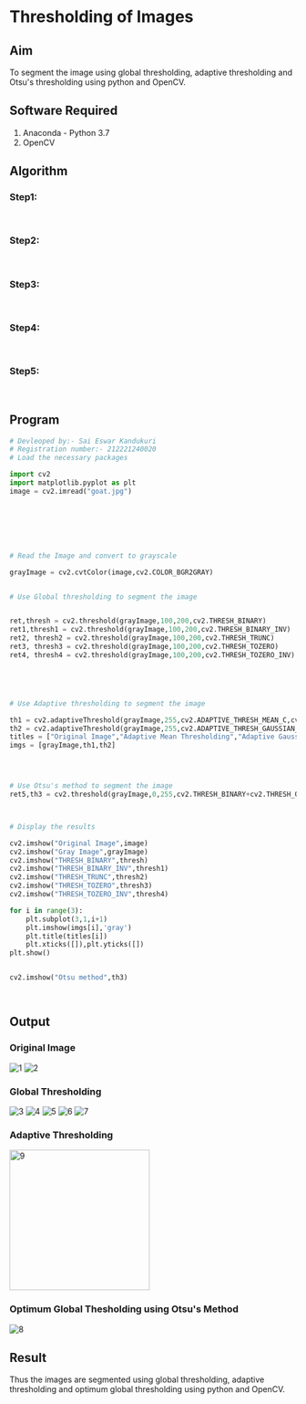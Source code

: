 # Thresholding of Images
## Aim
To segment the image using global thresholding, adaptive thresholding and Otsu's thresholding using python and OpenCV.

## Software Required
1. Anaconda - Python 3.7
2. OpenCV

## Algorithm

### Step1:
<br>

### Step2:
<br>

### Step3:
<br>

### Step4:
<br>

### Step5:
<br>

## Program

```python
# Devleoped by:- Sai Eswar Kandukuri
# Registration number:- 212221240020
# Load the necessary packages

import cv2
import matplotlib.pyplot as plt
image = cv2.imread("goat.jpg")







# Read the Image and convert to grayscale

grayImage = cv2.cvtColor(image,cv2.COLOR_BGR2GRAY)


# Use Global thresholding to segment the image


ret,thresh = cv2.threshold(grayImage,100,200,cv2.THRESH_BINARY)
ret1,thresh1 = cv2.threshold(grayImage,100,200,cv2.THRESH_BINARY_INV)
ret2, thresh2 = cv2.threshold(grayImage,100,200,cv2.THRESH_TRUNC)
ret3, thresh3 = cv2.threshold(grayImage,100,200,cv2.THRESH_TOZERO)
ret4, thresh4 = cv2.threshold(grayImage,100,200,cv2.THRESH_TOZERO_INV)





# Use Adaptive thresholding to segment the image

th1 = cv2.adaptiveThreshold(grayImage,255,cv2.ADAPTIVE_THRESH_MEAN_C,cv2.THRESH_BINARY,11,2)
th2 = cv2.adaptiveThreshold(grayImage,255,cv2.ADAPTIVE_THRESH_GAUSSIAN_C,cv2.THRESH_BINARY,11,2)
titles = ["Original Image","Adaptive Mean Thresholding","Adaptive Gaussian Thresholding"]
imgs = [grayImage,th1,th2]




# Use Otsu's method to segment the image 
ret5,th3 = cv2.threshold(grayImage,0,255,cv2.THRESH_BINARY+cv2.THRESH_OTSU)



# Display the results

cv2.imshow("Original Image",image)
cv2.imshow("Gray Image",grayImage)
cv2.imshow("THRESH_BINARY",thresh)
cv2.imshow("THRESH_BINARY_INV",thresh1)
cv2.imshow("THRESH_TRUNC",thresh2)
cv2.imshow("THRESH_TOZERO",thresh3)
cv2.imshow("THRESH_TOZERO_INV",thresh4)

for i in range(3):
    plt.subplot(3,1,i+1)
    plt.imshow(imgs[i],'gray')
    plt.title(titles[i])
    plt.xticks([]),plt.yticks([])
plt.show()


cv2.imshow("Otsu method",th3)




```
## Output

### Original Image

![1](https://user-images.githubusercontent.com/93427011/169686690-8757051a-edc6-41c4-ab2c-2b02932ef1d5.jpeg)
![2](https://user-images.githubusercontent.com/93427011/169686695-8d9b49b7-918f-4e73-bd25-80c85dbbeed7.jpeg)


### Global Thresholding
![3](https://user-images.githubusercontent.com/93427011/169686705-83ae370c-67d6-4bb5-8f90-44c7f2de9d29.jpeg)
![4](https://user-images.githubusercontent.com/93427011/169686708-48742021-548e-4394-a750-8cd7f1ff0744.jpeg)
![5](https://user-images.githubusercontent.com/93427011/169686714-f522ed81-796d-459e-900c-7fcc7c61e03d.jpeg)
![6](https://user-images.githubusercontent.com/93427011/169686716-a6910cab-1440-4279-bac8-a116cdea6ddf.jpeg)
![7](https://user-images.githubusercontent.com/93427011/169686719-9d1c80d4-49f0-49c7-aa3a-b4660bac818b.jpeg)


### Adaptive Thresholding

<img width="246" alt="9" src="https://user-images.githubusercontent.com/93427011/169686730-d29c9954-f0f3-4ccb-ab37-29ad34dad055.png">


### Optimum Global Thesholding using Otsu's Method

![8](https://user-images.githubusercontent.com/93427011/169686747-ab466843-bfb2-44c9-806c-3fd010c2c275.jpeg)


## Result
Thus the images are segmented using global thresholding, adaptive thresholding and optimum global thresholding using python and OpenCV.

